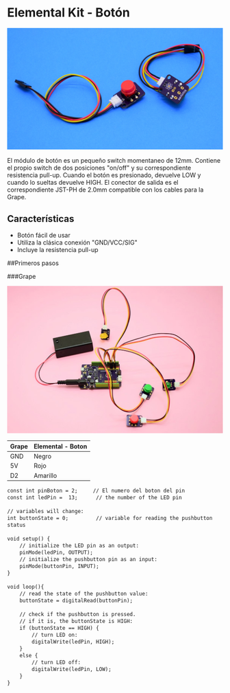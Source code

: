 # Elemental Kit - Botón

[![Texto alternativo](images/boton1.jpg "Modulo de boton básico")](www.frizzy.es/grape)

El módulo de botón es un pequeño switch momentaneo de 12mm. Contiene el propio switch de dos posiciones "on/off" y su correspondiente resistencia pull-up. Cuando el botón es presionado, devuelve LOW y cuando lo sueltas devuelve HIGH. El conector de salida es el correspondiente JST-PH de 2.0mm compatible con los cables para la Grape.

## Características

- Botón fácil de usar
- Utiliza la clásica conexión "GND/VCC/SIG"
- Incluye la resistencia pull-up

##Primeros pasos

###Grape

[![Texto alternativo](images/boton2.jpg "Modulo de boton básico")](www.frizzy.es/grape)

| Grape           | Elemental - Boton       |
|-----------------|-------------------------|
| GND             | Negro                   |
| 5V              | Rojo                    |
| D2              | Amarillo                |

```cplusplus
const int pinBoton = 2;     // El numero del boton del pin
const int ledPin =  13;      // the number of the LED pin

// variables will change:
int buttonState = 0;         // variable for reading the pushbutton status

void setup() {
    // initialize the LED pin as an output:
    pinMode(ledPin, OUTPUT);
    // initialize the pushbutton pin as an input:
    pinMode(buttonPin, INPUT);
}

void loop(){
    // read the state of the pushbutton value:
    buttonState = digitalRead(buttonPin);

    // check if the pushbutton is pressed.
    // if it is, the buttonState is HIGH:
    if (buttonState == HIGH) {
        // turn LED on:
        digitalWrite(ledPin, HIGH);
    }
    else {
        // turn LED off:
        digitalWrite(ledPin, LOW);
    }
}
```